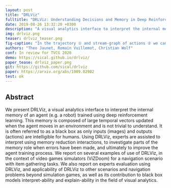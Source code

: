 ```yaml
---
layout: post
title: "DRLViz"
fulltitle: "DRLViz: Understanding Decisions and Memory in Deep Reinforcement Learning"
date: 2019-08-26 13:32:20 +0300
description: "A visual analytics interface to interpret the internal memory of an agent (e.g. a robot) trained using deep reinforcement learning."
img: drlviz.png
teaser: drlviz_teaser.png
fig-caption: "In the trajectory ① and stream-graph of actions ② we can notice two intervals during which the agent only turned right. In those intervals, the agent came twice in the same dead-end ③. In hidden states a dimension was blue when the agent sees the red armor before the green armor, and then remained orange until when saw the green armor ④. Another dimension was active as the agent first saw the HP, and remained active until it gathered it. Two hidden state elements that change as the agent gathered the health pack and then kept their values until the end of the episode ⑥. Using saliency maps ⑦, we can observe that the agent ignore the soul-sphere until it gathered the 3 firsts items ⑧. Finally, some clusters in the t-SNE projection seem to corresponds to the agent’s objectives e. g., gathering the green armor ⑨."
authors: "Theo Jaunet, Romain Vuillemot, Christian Wolf"
conf: In review for TVCG 2020
demo: https://sical.github.io/drlviz/
paper_tease: drlviz_paper.png
git: https://github.com/sical/drlviz
paper: https://arxiv.org/abs/1909.02982
test: ok
---
```


 
## Abstract   

We present DRLViz, a visual analytics interface to interpret the internal memory of an agent (e.g. a robot) trained using deep reinforcement learning. This memory is composed of large temporal vectors updated when the agent moves in an environment and is not trivial to understand. It is often referred to as a black box as only inputs (images) and outputs (actions) are intelligible for humans. Using DRLViz, experts are assisted to interpret using memory reduction interactions, to investigate parts of the memory role when errors have been made, and ultimately to improve the agent training process. We report on several examples of use of DRLViz, in the context of video games simulators (ViZDoom) for a navigation scenario with item gathering tasks. We also report on experts evaluation using DRLViz, and applicability of DRLViz to other scenarios and navigation problems beyond simulation games, as well as its contribution to black box models interpret-ability and explain-ability in the field of visual analytics.


